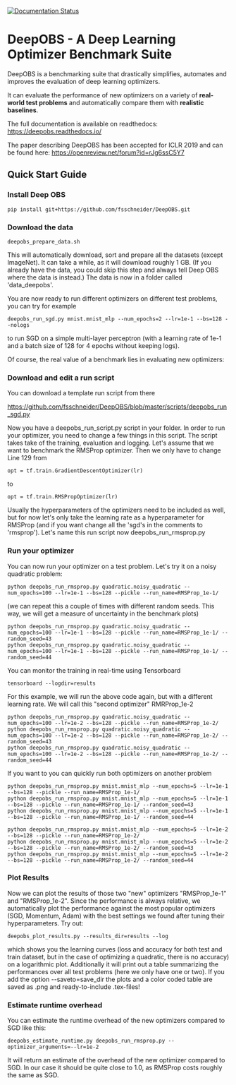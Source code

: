 [![Documentation Status](https://readthedocs.org/projects/deepobs/badge/?version=latest)](http://deepobs.readthedocs.io/?badge=latest)


# DeepOBS - A Deep Learning Optimizer Benchmark Suite

DeepOBS is a benchmarking suite that drastically simplifies, automates and improves the evaluation of deep learning optimizers.

It can evaluate the performance of new optimizers on a variety of **real-world test problems** and automatically compare them with **realistic baselines**.

The full documentation is available on readthedocs: https://deepobs.readthedocs.io/

The paper describing DeepOBS has been accepted for ICLR 2019 and can be found here:
https://openreview.net/forum?id=rJg6ssC5Y7

##  Quick Start Guide

### Install Deep OBS
	pip install git+https://github.com/fsschneider/DeepOBS.git

### Download the data
	deepobs_prepare_data.sh

This will automatically download, sort and prepare all the datasets (except ImageNet). It can take a while, as it will download roughly 1 GB.
(If you already have the data, you could skip this step and always tell Deep OBS where the data is instead.)
The data is now in a folder called 'data_deepobs'.

You are now ready to run different optimizers on different test problems, you can try for example

	deepobs_run_sgd.py mnist.mnist_mlp --num_epochs=2 --lr=1e-1 --bs=128 --nologs

to run SGD on a simple multi-layer perceptron (with a learning rate of 1e-1 and a batch size of 128 for 4 epochs without keeping logs).

Of course, the real value of a benchmark lies in evaluating new optimizers:

### Download and edit a run script
You can download a template run script from there

https://github.com/fsschneider/DeepOBS/blob/master/scripts/deepobs_run_sgd.py

Now you have a deepobs_run_script.py script in your folder. In order to run your optimizer, you need to change a few things in this script.
The script takes take of the training, evaluation and logging.
Let's assume that we want to benchmark the RMSProp optimizer. Then we only have to change Line 129 from

	opt = tf.train.GradientDescentOptimizer(lr)

   to

	opt = tf.train.RMSPropOptimizer(lr)

Usually the hyperparameters of the optimizers need to be included as well, but for now let's only take the learning rate as a hyperparameter for RMSProp (and if you want change all the 'sgd's in the comments to 'rmsprop'). Let's name this run script now deepobs_run_rmsprop.py

### Run your optimizer
   You can now run your optimizer on a test problem. Let's try it on a noisy quadratic problem:

	python deepobs_run_rmsprop.py quadratic.noisy_quadratic --num_epochs=100 --lr=1e-1 --bs=128 --pickle --run_name=RMSProp_1e-1/

   (we can repeat this a couple of times with different random seeds. This way, we will get a measure of uncertainty in the benchmark plots)

	python deepobs_run_rmsprop.py quadratic.noisy_quadratic --num_epochs=100 --lr=1e-1 --bs=128 --pickle --run_name=RMSProp_1e-1/ --random_seed=43
	python deepobs_run_rmsprop.py quadratic.noisy_quadratic --num_epochs=100 --lr=1e-1 --bs=128 --pickle --run_name=RMSProp_1e-1/ --random_seed=44

   You can monitor the training in real-time using Tensorboard

    tensorboard --logdir=results

   For this example, we will run the above code again, but with a different learning rate. We will call this "second optimizer" RMRProp_1e-2

	python deepobs_run_rmsprop.py quadratic.noisy_quadratic --num_epochs=100 --lr=1e-2 --bs=128 --pickle --run_name=RMSProp_1e-2/
	python deepobs_run_rmsprop.py quadratic.noisy_quadratic --num_epochs=100 --lr=1e-2 --bs=128 --pickle --run_name=RMSProp_1e-2/ --random_seed=43
	python deepobs_run_rmsprop.py quadratic.noisy_quadratic --num_epochs=100 --lr=1e-2 --bs=128 --pickle --run_name=RMSProp_1e-2/ --random_seed=44

   If you want to you can quickly run both optimizers on another problem

	python deepobs_run_rmsprop.py mnist.mnist_mlp --num_epochs=5 --lr=1e-1 --bs=128 --pickle --run_name=RMSProp_1e-1/
	python deepobs_run_rmsprop.py mnist.mnist_mlp --num_epochs=5 --lr=1e-1 --bs=128 --pickle --run_name=RMSProp_1e-1/ --random_seed=43
	python deepobs_run_rmsprop.py mnist.mnist_mlp --num_epochs=5 --lr=1e-1 --bs=128 --pickle --run_name=RMSProp_1e-1/ --random_seed=44

	python deepobs_run_rmsprop.py mnist.mnist_mlp --num_epochs=5 --lr=1e-2 --bs=128 --pickle --run_name=RMSProp_1e-2/
	python deepobs_run_rmsprop.py mnist.mnist_mlp --num_epochs=5 --lr=1e-2 --bs=128 --pickle --run_name=RMSProp_1e-2/ --random_seed=43
	python deepobs_run_rmsprop.py mnist.mnist_mlp --num_epochs=5 --lr=1e-2 --bs=128 --pickle --run_name=RMSProp_1e-2/ --random_seed=44


### Plot Results
   Now we can plot the results of those two "new" optimizers "RMSProp_1e-1" and "RMSProp_1e-2". Since the performance is always relative, we automatically plot the performance against the most popular optimizers (SGD, Momentum, Adam) with the best settings we found after tuning their hyperparameters. Try out:

	deepobs_plot_results.py --results_dir=results --log

   which shows you the learning curves (loss and accuracy for both test and train dataset, but in the case of optimizing a quadratic, there is no accuracy) on a logarithmic plot.
   Additionally it will print out a table summarizing the performances over all test problems (here we only have one or two).
   If you add the option --saveto=save_dir the plots and a color coded table are saved as .png and ready-to-include .tex-files!

### Estimate runtime overhead
   You can estimate the runtime overhead of the new optimizers compared to SGD like this:

	deepobs_estimate_runtime.py deepobs_run_rmsprop.py --optimizer_arguments=--lr=1e-2
   It will return an estimate of the overhead of the new optimizer compared to SGD. In our case it should be quite close to 1.0, as RMSProp costs roughly the same as SGD.
